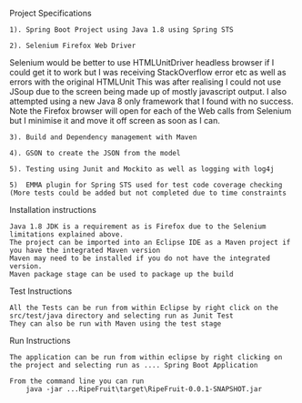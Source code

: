 Project Specifications

	1). Spring Boot Project using Java 1.8 using Spring STS

	2). Selenium Firefox Web Driver

Selenium would be better to use HTMLUnitDriver headless browser if I could get it to work but I was receiving StackOverflow error etc as well as errors with the original HTMLUnit This was after realising I could not use JSoup due to the screen being made up of mostly javascript output. I also attempted using a new Java 8 only framework that I found with no success.
Note the Firefox browser will open for each of the Web calls from Selenium but I minimise it and move it off screen as soon as I can. 

	3). Build and Dependency management with Maven

	4). GSON to create the JSON from the model

	5). Testing using Junit and Mockito as well as logging with log4j
	
	5)  EMMA plugin for Spring STS used for test code coverage checking (More tests could be added but not completed due to time constraints 


Installation instructions

	Java 1.8 JDK is a requirement as is Firefox due to the Selenium limitations explained above.
	The project can be imported into an Eclipse IDE as a Maven project if you have the integrated Maven version 
	Maven may need to be installed if you do not have the integrated version.
	Maven package stage can be used to package up the build


Test Instructions

	All the Tests can be run from within Eclipse by right click on the src/test/java directory and selecting run as Junit Test 
	They can also be run with Maven using the test stage

Run Instructions

	The application can be run from within eclipse by right clicking on the project and selecting run as .... Spring Boot Application 

	From the command line you can run 
		java -jar ...RipeFruit\target\RipeFruit-0.0.1-SNAPSHOT.jar





